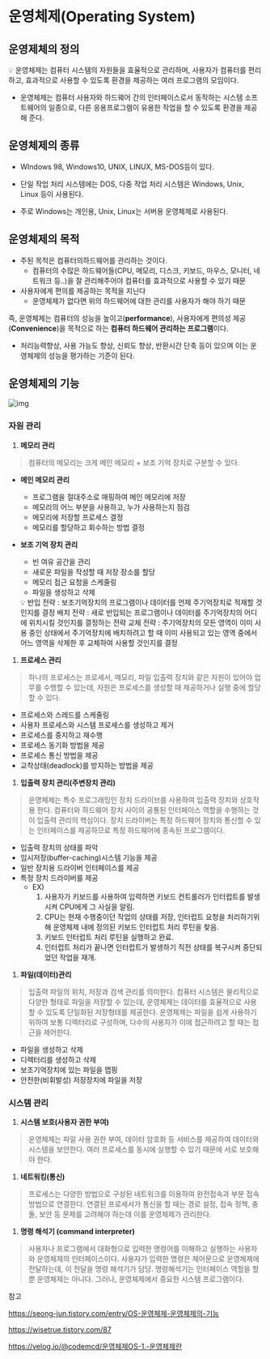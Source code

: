 # 운영체제(Operating System)



## 운영제체의 정의

<aside> 💡 운영체제는 컴퓨터 시스템의 자원들을 효율적으로 관리하며, 사용자가 컴퓨터를 편리하고, 효과적으로 사용할 수 있도록 환경을 제공하는 여러 프로그램의 모임이다.

- 운영체제는 컴퓨터 사용자와 하드웨어 간의 인터페이스로서 동작하는 시스템 소프트웨어의 일종으로, 다른 응용프로그램이 유용한 작업을 할 수 있도록 환경을 제공해 준다.

  

## 운영체제의 종류

- WIndows 98, Windows10, UNIX, LINUX, MS-DOS등이 있다.

- 단일 작업 처리 시스템에는 DOS, 다중 작업 처리 시스템은 Windows, Unix, Linux 등이 사용된다.

- 주로 Windows는 개인용, Unix, Linux는 서버용 운영체제로 사용된다.

  

## 운영체제의 목적

- 주된 목적은 컴퓨터의하드웨어를 관리하는 것이다.
  - 컴퓨터의 수많은 하드웨어들(CPU, 메모리, 디스크, 키보드, 마우스, 모니터, 네트워크 등..)을 잘 관리해주어야 컴퓨터를 효과적으로 사용할 수 있기 때문
- 사용자에게 편의를 제공하는 목적을 지닌다
  - 운영체제가 없다면 위의 하드웨어에 대한 관리를 사용자가 해야 하기 때문

즉, 운영체제는 컴퓨터의 성능을 높이고(**performance**), 사용자에게 편의성 제공(**Convenience**)을 목적으로 하는 **컴퓨터 하드웨어 관리하는 프로그램**이다.

- 처리능력향상, 사용 가능도 향상, 신뢰도 향상, 반환시간 단축 등이 있으며 이는 운영체제의 성능을 평가하는 기준이 된다.

  

## 운영체제의 기능

![img](https://s3.us-west-2.amazonaws.com/secure.notion-static.com/e0a98bee-a69f-4229-b4e5-8e23510eb67e/Untitled.png?X-Amz-Algorithm=AWS4-HMAC-SHA256&X-Amz-Content-Sha256=UNSIGNED-PAYLOAD&X-Amz-Credential=AKIAT73L2G45EIPT3X45%2F20220905%2Fus-west-2%2Fs3%2Faws4_request&X-Amz-Date=20220905T125009Z&X-Amz-Expires=86400&X-Amz-Signature=36a6dcf0f3e57e092d03fd7fa49e0a7f8645f1b185add79c13818468f686fbe5&X-Amz-SignedHeaders=host&response-content-disposition=filename%20%3D%22Untitled.png%22&x-id=GetObject)

### 자원 관리

1. **메모리 관리**

> 컴퓨터의 메모리는 크게 메인 메모리 + 보조 기억 장치로 구분할 수 있다.

- **메인 메모리 관리**

  - 프로그램을 절대주소로 매핑하여 메인 메모리에 저장
  - 메모리의 어느 부분을 사용하고, 누가 사용하는지 점검
  - 메모리에 저장할 프로세스 결정
  - 메모리를 할당하고 회수하는 방법 결정

- **보조 기억 장치 관리**

  - 빈 여유 공간을 관리
  - 새로운 파일을 작성할 때 저장 장소를 할당
  - 메모리 접근 요청을 스케줄링
  - 파일을 생성하고 삭제

  <aside> 💡 반입 전략 : 보조기억장치의 프로그램이나 데이터를 언제 주기억장치로 적재할 것인지를 결정
  배치 전략 : 새로 반입되는 프로그램이나 데이터를 주기억장치의 어디에 위치시킬 것인지를 결정하는 전략
  교체 전략 : 주기억장치의 모든 영역이 이미 사용 중인 상태에서 주기억장치에 배치하려고 할 때 이미 사용되고 있는 영역 중에서 어느 영역을 삭제한 후 교체하여 사용할 것인지를 결정

  

1. **프로세스 관리**

> 하나의 프로세스는 프로세서, 메모리, 파일 입출력 장치와 같은 자원이 있어야 업무를 수행할 수 있는데, 자원은 프로세스를 생성할 때 제공하거나 실행 중에 할당할 수 있다.

- 프로세스와 스레드를 스케줄링
- 사용자 프로세스와 시스템 프로세스를 생성하고 제거
- 프로세스를 중지하고 재수행
- 프로세스 동기화 방법을 제공
- 프로세스 통신 방법을 제공
- 교착상태(deadlock)를 방지하는 방법을 제공

1. **입출력 장치 관리(주변장치 관리)**

> 운영체제는 특수 프로그래밍인 장치 드라이브를 사용하여 입출력 장치와 상호작용 한다. 컴퓨터와 하드웨어 장치 사이의 공통된 인터페이스 역할을 수행하는 것이 입출력 관리의 핵심이다. 장치 드라이버는 특정 하드웨어 장치와 통신할 수 있는 인터페이스를 제공하므로 특정 하드웨어에 종속된 프로그램이다.

- 입출력 장치의 상태를 파악
- 임시저장(buffer-caching)시스템 기능을 제공
- 일반 장치용 드라이버 인터페이스를 제공
- 특정 장치 드라이버를 제공
  - EX)
    1. 사용자가 키보드를 사용하여 입력하면 키보드 컨트롤러가 인터럽트를 발생시켜 CPU에게 그 사실을 알림.
    2. CPU는 현재 수행중이던 작업의 상태를 저장, 인터럽트 요청을 처리하기위해 운영체제 내에 정의된 키보드 인터럽트 처리 루틴을 찾음.
    3. 키보드 인터럽트 처리 루틴을 실행하고 완료.
    4. 인터럽트 처리가 끝나면 인터럽트가 발생하기 직전 상태를 복구시켜 중단되었던 작업을 재개.

1. **파일(데이터)관리**

> 입출력 파일의 위치, 저장과 검색 관리를 의미한다. 컴퓨터 시스템은 물리적으로 다양한 형태로 파일을 저장할 수 있는데, 운영체제는 데이터를 효율적으로 사용할 수 있도록 단일화된 저장형태를 제공한다. 운영체제는 파일을 쉽게 사용하기 위하여 보통 디렉터리로 구성하며, 다수의 사용자가 이에 접근하려고 할 때는 접근을 제어한다.

- 파일을 생성하고 삭제
- 디렉터리를 생성하고 삭제
- 보조기억장치에 있는 파일을 맵핑
- 안전한(비휘발성) 저장장치에 파일을 저장



### 시스템 관리

1. **시스템 보호(사용자 권한 부여)**

> 운영체제는 파일 사용 권한 부여, 데이터 암호화 등 서비스를 제공하여 데이터와 시스템을 보안한다. 여러 프로세스를 동시에 실행할 수 있기 때문에 서로 보호해야 한다.

1. **네트워킹(통신)**

> 프로세스는 다양한 방법으로 구성된 네트워크를 이용하여 완전접속과 부분 접속 방법으로 연결한다. 연결된 프로세서가 통신을 할 때는 경로 설정, 접속 정책, 충돌, 보안 등 문제를 고려해야 하는데 이를 운영체제가 관리한다.

1. **명령 해석기 (command interpreter)**

> 사용자나 프로그램에서 대화형으로 입력한 명령어를 이해하고 실행하는 사용자와 운영체제의 인터페이스이다. 사용자가 입력한 명령은 제어문으로 운영체제에 전달하는데, 이 전달을 명령 해석기가 담당. 명령해석기는 인터페이스 역할을 할 뿐 운영체제는 아니다. 그러나, 운영체제에서 중요한 시스템 프로그램이다.







참고

https://seong-jun.tistory.com/entry/OS-운영체제-운영체제의-기능

https://wisetrue.tistory.com/87

https://velog.io/@codemcd/운영체제OS-1.-운영체제란